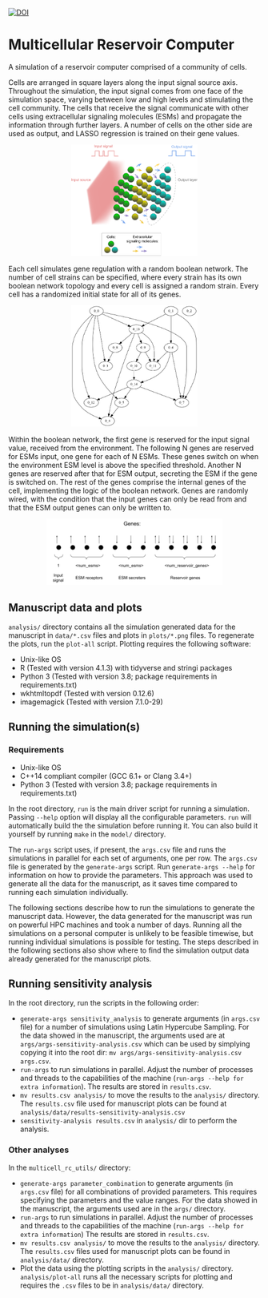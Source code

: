 [![DOI](https://zenodo.org/badge/DOI/10.5281/zenodo.7212658.svg)](https://doi.org/10.5281/zenodo.7212658)

# Multicellular Reservoir Computer

A simulation of a reservoir computer comprised of a community of cells.

Cells are arranged in square layers along the input signal source axis. Throughout the simulation, the input signal comes from one face of the simulation space, varying between low and high levels and stimulating the cell community. The cells that receive the signal communicate with other cells using extracellular signaling molecules (ESMs) and propagate the information through further layers. A number of cells on the other side are used as output, and LASSO regression is trained on their gene values.

<p align="center">
<img src="res/cell_layers.png" alt="Cell layers" width="50%"/>
</p>

Each cell simulates gene regulation with a random boolean network. The number of cell strains can be specified, where every strain has its own boolean network topology and every cell is assigned a random strain. Every cell has a randomized initial state for all of its genes.

<p align="center">
<img src="res/gene_network.png" alt="Gene network" width="50%"/>
</p>

Within the boolean network, the first gene is reserved for the input signal value, received from the environment. The following N genes are reserved for ESMs input, one gene for each of N ESMs. These genes switch on when the environment ESM level is above the specified threshold. Another N genes are reserved after that for ESM output, secreting the ESM if the gene is switched on. The rest of the genes comprise the internal genes of the cell, implementing the logic of the boolean network. Genes are randomly wired, with the condition that the input genes can only be read from and that the ESM output genes can only be written to.

<p align="center">
<img src="res/gene_layout.png" alt="Gene layout" width="70%"/>
</p>

## Manuscript data and plots

`analysis/` directory contains all the simulation generated data for the manuscript in `data/*.csv` files and plots in `plots/*.png` files. To regenerate the plots, run the `plot-all` script. Plotting requires the following software:
- Unix-like OS
- R (Tested with version 4.1.3) with tidyverse and stringi packages
- Python 3 (Tested with version 3.8; package requirements in requirements.txt)
- wkhtmltopdf (Tested with version 0.12.6)
- imagemagick (Tested with version 7.1.0-29)

## Running the simulation(s)

### Requirements
- Unix-like OS
- C++14 compliant compiler (GCC 6.1+ or Clang 3.4+)
- Python 3 (Tested with version 3.8; package requirements in requirements.txt)

In the root directory, `run` is the main driver script for running a simulation. Passing `--help` option will display all the configurable parameters. `run` will automatically build the the simulation before running it. You can also build it yourself by running `make` in the `model/` directory.

The `run-args` script uses, if present, the `args.csv` file and runs the simulations in parallel for each set of arguments, one per row. The `args.csv` file is generated by the `generate-args` script. Run `generate-args --help` for information on how to provide the parameters. This approach was used to generate all the data for the manuscript, as it saves time compared to running each simulation individually.

The following sections describe how to run the simulations to generate the manuscript data. However, the data generated for the manuscript was run on powerful HPC machines and took a number of days. Running all the simulations on a personal computer is unlikely to be feasible timewise, but running individual simulations is possible for testing. The steps described in the following sections also show where to find the simulation output data already generated for the manuscript plots.

## Running sensitivity analysis

In the root directory, run the scripts in the following order:
- `generate-args sensitivity_analysis` to generate arguments (in `args.csv` file) for a number of simulations using Latin Hypercube Sampling. For the data showed in the manuscript, the arguments used are at `args/args-sensitivity-analysis.csv` which can be used by simplying copying it into the root dir: `mv args/args-sensitivity-analysis.csv args.csv`.
- `run-args` to run simulations in parallel. Adjust the number of processes and threads to the capabilities of the machine (`run-args --help for extra information`). The results are stored in `results.csv`.
- `mv results.csv analysis/` to move the results to the `analysis/` directory. The `results.csv` file used for manuscript plots can be found at `analysis/data/results-sensitivity-analysis.csv`
- `sensitivity-analysis results.csv` in `analysis/` dir to perform the analysis.

### Other analyses

In the `multicell_rc_utils/` directory:
- `generate-args parameter_combination` to generate arguments (in `args.csv` file) for all combinations of provided parameters. This requires specifying the parameters and the value ranges. For the data showed in the manuscript, the arguments used are in the `args/` directory.
- `run-args` to run simulations in parallel. Adjust the number of processes and threads to the capabilities of the machine (`run-args --help for extra information`) The results are stored in `results.csv`.
- `mv results.csv analysis/` to move the results to the `analysis/` directory. The `results.csv` files used for manuscript plots can be found in `analysis/data/` directory.
- Plot the data using the plotting scripts in the `analysis/` directory. `analysis/plot-all` runs all the necessary scripts for plotting and requires the `.csv` files to be in `analysis/data/` directory.
